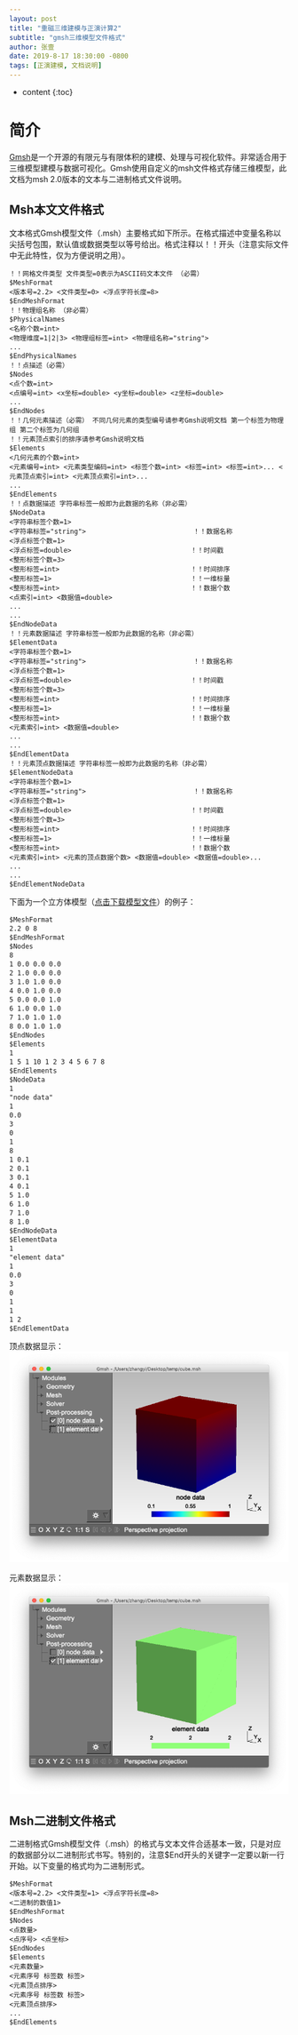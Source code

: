 ```yaml
---
layout: post
title: "重磁三维建模与正演计算2"
subtitle: "gmsh三维模型文件格式"
author: 张壹
date: 2019-8-17 18:30:00 -0800
tags: [正演建模, 文档说明]
---
```


* content
{:toc}


# 简介

[Gmsh](https://gmsh.info)是一个开源的有限元与有限体积的建模、处理与可视化软件。非常适合用于三维模型建模与数据可视化。Gmsh使用自定义的msh文件格式存储三维模型，此文档为msh 2.0版本的文本与二进制格式文件说明。

## Msh本文文件格式

文本格式Gmsh模型文件（.msh）主要格式如下所示。在格式描述中变量名称以尖括号包围，默认值或数据类型以等号给出。格式注释以！！开头（注意实际文件中无此特性，仅为方便说明之用）。


```
！！网格文件类型 文件类型=0表示为ASCII码文本文件 （必需）
$MeshFormat
<版本号=2.2> <文件类型=0> <浮点字符长度=8>
$EndMeshFormat
！！物理组名称 （非必需）
$PhysicalNames
<名称个数=int>
<物理维度=1|2|3> <物理组标签=int> <物理组名称="string">
...
$EndPhysicalNames
！！点描述（必需）
$Nodes
<点个数=int>
<点编号=int> <x坐标=double> <y坐标=double> <z坐标=double>
...
$EndNodes
！！几何元素描述（必需） 不同几何元素的类型编号请参考Gmsh说明文档 第一个标签为物理组 第二个标签为几何组
！！元素顶点索引的排序请参考Gmsh说明文档
$Elements
<几何元素的个数=int>
<元素编号=int> <元素类型编码=int> <标签个数=int> <标签=int> <标签=int>... <元素顶点索引=int> <元素顶点索引=int>...
...
$EndElements
！！点数据描述 字符串标签一般即为此数据的名称（非必需）
$NodeData
<字符串标签个数=1>
<字符串标签="string">                           ！！数据名称
<浮点标签个数=1>
<浮点标签=double>                              ！！时间戳
<整形标签个数=3>
<整形标签=int>                                 ！！时间排序
<整形标签=1>                                   ！！一维标量
<整形标签=int>                                 ！！数据个数
<点索引=int> <数据值=double>
...
...
$EndNodeData
！！元素数据描述 字符串标签一般即为此数据的名称（非必需）
$ElementData
<字符串标签个数=1>
<字符串标签="string">                           ！！数据名称
<浮点标签个数=1>
<浮点标签=double>                              ！！时间戳
<整形标签个数=3>
<整形标签=int>                                 ！！时间排序
<整形标签=1>                                   ！！一维标量
<整形标签=int>                                 ！！数据个数
<元素索引=int> <数据值=double>
...
...
$EndElementData
！！元素顶点数据描述 字符串标签一般即为此数据的名称（非必需）
$ElementNodeData
<字符串标签个数=1>
<字符串标签="string">                           ！！数据名称
<浮点标签个数=1>
<浮点标签=double>                              ！！时间戳
<整形标签个数=3>
<整形标签=int>                                 ！！时间排序
<整形标签=1>                                   ！！一维标量
<整形标签=int>                                 ！！数据个数
<元素索引=int> <元素的顶点数据个数> <数据值=double> <数据值=double>...
...
...
$EndElementNodeData
```

下面为一个立方体模型（[点击下载模型文件](/assets/2019-08/cube.msh)）的例子：

```
$MeshFormat
2.2 0 8
$EndMeshFormat
$Nodes
8
1 0.0 0.0 0.0
2 1.0 0.0 0.0
3 1.0 1.0 0.0
4 0.0 1.0 0.0
5 0.0 0.0 1.0
6 1.0 0.0 1.0
7 1.0 1.0 1.0
8 0.0 1.0 1.0
$EndNodes
$Elements
1
1 5 1 10 1 2 3 4 5 6 7 8
$EndElements
$NodeData
1
"node data"
1
0.0
3
0
1
8
1 0.1
2 0.1
3 0.1
4 0.1
5 1.0
6 1.0
7 1.0
8 1.0
$EndNodeData
$ElementData
1
"element data"
1
0.0
3
0
1
1
1 2
$EndElementData
```
顶点数据显示：
![cube node data](/assets/2019-08/cube-node-data.png)

元素数据显示：
![cube ele data](/assets/2019-08/cube-ele-data.png)

## Msh二进制文件格式

二进制格式Gmsh模型文件（.msh）的格式与文本文件合适基本一致，只是对应的数据部分以二进制形式书写。特别的，注意$End开头的关键字一定要以新一行开始。以下变量的格式均为二进制形式。

```
$MeshFormat
<版本号=2.2> <文件类型=1> <浮点字符长度=8>
<二进制的数值1>
$EndMeshFormat
$Nodes
<点数量>
<点序号> <点坐标>
$EndNodes
$Elements
<元素数量>
<元素序号 标签数 标签>
<元素顶点排序>
<元素序号 标签数 标签>
<元素顶点排序>
...
$EndElements
```